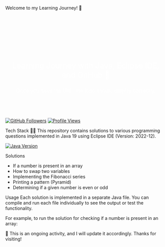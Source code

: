 <!-- Learning Journey with Java, Eclipse IDE, and GitHub 🚀 -->

Welcome to my Learning Journey! 🚀

<!-- Create a <div> to contain the content and set the background images -->
<div align="center" style="background-image: url('https://www.vectorlogo.zone/logos/java/java-ar21.svg'), url('https://www.vectorlogo.zone/logos/github/github-ar21.svg'); background-repeat: no-repeat; background-position: left top, right top; background-size: 100px 100px, 100px 100px; padding-top: 120px; padding-bottom: 40px; margin-bottom: 20px;">
  <!-- Add padding and margin to adjust the spacing -->
  <p align="center" style="color: white; font-size: 24px;">Learning Journey with Java, Eclipse IDE, and GitHub 🚀</p>
  <!-- Add your content here -->
  <p align="center" style="color: white; font-size: 16px;">Once you have the URL, the logo should display correctly.</p>
</div>

[![GitHub Followers](https://img.shields.io/github/followers/WarsiRamsha?style=social)](https://github.com/WarsiRamsha) <!-- GitHub Followers Badge -->
[![Profile Views](https://komarev.com/ghpvc/?username=WarsiRamsha)](https://github.com/WarsiRamsha) <!-- Profile Views Badge -->

Tech Stack
👩‍💻 This repository contains solutions to various programming questions implemented in Java 19 using Eclipse IDE (Version: 2022-12).

[![Java Version](https://img.shields.io/badge/Java-19-blue)](https://www.oracle.com/java/technologies/javase-jdk16-downloads.html) <!-- Java Version Badge -->

Solutions
- If a number is present in an array
- How to swap two variables
- Implementing the Fibonacci series
- Printing a pattern (Pyramid)
- Determining if a given number is even or odd

Usage
Each solution is implemented in a separate Java file. You can compile and run each file individually to see the output or test the functionality.

For example, to run the solution for checking if a number is present in an array:

📓 This is an ongoing activity, and I will update it accordingly. Thanks for visiting!
